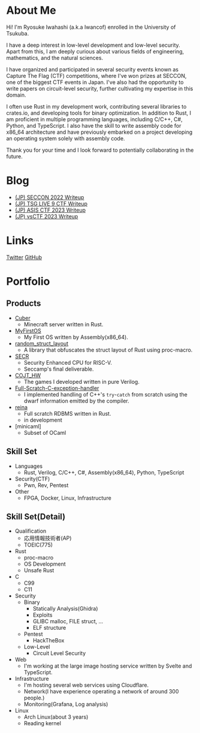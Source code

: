 # About Me

Hi! I'm Ryosuke Iwahashi (a.k.a Iwancof) enrolled in the University of Tsukuba.

I have a deep interest in low-level development and low-level security. Apart from this, I am deeply curious about various fields of engineering, mathematics, and the natural sciences.

I have organized and participated in several security events known as Capture The Flag (CTF) competitions, where I've won prizes at SECCON, one of the biggest CTF events in Japan. I've also had the opportunity to write papers on circuit-level security, further cultivating my expertise in this domain.

I often use Rust in my development work, contributing several libraries to crates.io, and developing tools for binary optimization.
In addition to Rust, I am proficient in multiple programming languages, including C/C++, C#, Python, and TypeScript. I also have the skill to write assembly code for x86_64 architecture and have previously embarked on a project developing an operating system solely with assembly code.

Thank you for your time and I look forward to potentially collaborating in the future.

# Blog

- [(JP) SECCON 2022 Writeup](/writeups/SECCON.md)
- [(JP) TSG LIVE 9 CTF Writeup](/writeups/TSG_LIVE_9.md)
- [(JP) ASIS CTF 2023 Writeup](/writeups/ASIS_CTF_2023.md)
- [(JP) vsCTF 2023 Writeup](/writeups/vsCTF2023.md)

# Links

[Twitter](https://twitter.com/Iwancof_ptr)
[GitHub](https://github.com/Iwancof)

# Portfolio

## Products
- [Cuber](https://github.com/Iwancof/cuber)
    - Minecraft server written in Rust.
- [MyFirstOS](https://github.com/Iwancof/MyFirstOS)
    - My First OS written by Assembly(x86_64).
- [random_struct_layout](https://github.com/Iwancof/random_struct_layout)
    - A library that obfuscates the struct layout of Rust using proc-macro.
- [SECR](https://github.com/Iwancof/SECR)
    - Security Enhanced CPU for RISC-V.
    - Seccamp's final deliverable.
- [COJT_HW](https://github.com/Iwancof/COJT_HW)
    - The games I developed written in pure Verilog.
- [Full-Scratch-C-exception-handler](https://github.com/Iwancof/Full-scratch-C-exception-handler)
    - I implemented handling of C++'s `try`-`catch` from scratch using the dwarf information emitted by the compiler.
- [reina](https://github.com/Iwancof/reina)
    - Full scratch RDBMS written in Rust.
    - in development
- [minicaml]
    - Subset of OCaml

## Skill Set
- Languages
    - Rust, Verilog, C/C++, C#, Assembly(x86_64), Python, TypeScript
- Security(CTF)
    - Pwn, Rev, Pentest
- Other
    - FPGA, Docker, Linux, Infrastructure

## Skill Set(Detail)
- Qualification
    - 応用情報技術者(AP)
    - TOEIC(775)
- Rust
    - proc-macro
    - OS Development
    - Unsafe Rust
- C
    - C99
    - C11
- Security
    - Binary
        - Statically Analysis(Ghidra)
        - Exploits
        - GLIBC malloc, FILE struct, ...
        - ELF structure
    - Pentest
        - HackTheBox
    - Low-Level
        - Circuit Level Security
- Web
    - I'm working at the large image hosting service written by Svelte and TypeScript.
- Infrastructure
    - I'm hosting several web services using Cloudflare.
    - Network(I have experience operating a network of around 300 people.)
    - Monitoring(Grafana, Log analysis)
- Linux
    - Arch Linux(about 3 years)
    - Reading kernel
